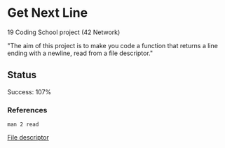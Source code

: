 # Get Next Line

19 Coding School project (42 Network)

"The aim of this project is to make you code a function that returns a line
ending with a newline, read from a file descriptor."

## Status

Success: 107%

### References

```
man 2 read
```
[File descriptor](https://en.wikipedia.org/wiki/File_descriptor)
